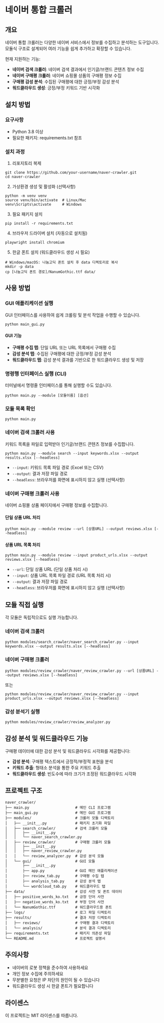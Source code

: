 # 네이버 통합 크롤러

## 개요
네이버 통합 크롤러는 다양한 네이버 서비스에서 정보를 수집하고 분석하는 도구입니다. 모듈식 구조로 설계되어 여러 기능을 쉽게 추가하고 확장할 수 있습니다.

현재 지원하는 기능:
- **네이버 검색 크롤러**: 네이버 검색 결과에서 인기글/브랜드 콘텐츠 정보 수집
- **네이버 구매평 크롤러**: 네이버 쇼핑몰 상품의 구매평 정보 수집
- **구매평 감성 분석**: 수집된 구매평에 대한 긍정/부정 감성 분석
- **워드클라우드 생성**: 긍정/부정 키워드 기반 시각화

## 설치 방법

### 요구사항
- Python 3.8 이상
- 필요한 패키지: requirements.txt 참조

### 설치 과정
1. 리포지토리 복제
```
git clone https://github.com/your-username/naver-crawler.git
cd naver-crawler
```

2. 가상환경 생성 및 활성화 (선택사항)
```
python -m venv venv
source venv/bin/activate  # Linux/Mac
venv\Scripts\activate     # Windows
```

3. 필요 패키지 설치
```
pip install -r requirements.txt
```

4. 브라우저 드라이버 설치 (자동으로 설치됨)
```
playwright install chromium
```

5. 한글 폰트 설치 (워드클라우드 생성 시 필요)
```
# Windows/macOS: 나눔고딕 폰트 설치 후 data 디렉토리로 복사
mkdir -p data
cp [나눔고딕 폰트 경로]/NanumGothic.ttf data/
```

## 사용 방법

### GUI 애플리케이션 실행
GUI 인터페이스를 사용하여 쉽게 크롤링 및 분석 작업을 수행할 수 있습니다.

```
python main_gui.py
```

#### GUI 기능
- **구매평 수집 탭**: 단일 URL 또는 URL 목록에서 구매평 수집
- **감성 분석 탭**: 수집된 구매평에 대한 긍정/부정 감성 분석
- **워드클라우드 탭**: 감성 분석 결과를 기반으로 한 워드클라우드 생성 및 저장

### 명령행 인터페이스 실행 (CLI)
터미널에서 명령줄 인터페이스를 통해 실행할 수도 있습니다.

```
python main.py --module [모듈이름] [옵션]
```

### 모듈 목록 확인
```
python main.py
```

### 네이버 검색 크롤러 사용
키워드 목록을 파일로 입력받아 인기글/브랜드 콘텐츠 정보를 수집합니다.

```
python main.py --module search --input keywords.xlsx --output results.xlsx [--headless]
```

- `--input`: 키워드 목록 파일 경로 (Excel 또는 CSV)
- `--output`: 결과 저장 파일 경로
- `--headless`: 브라우저를 화면에 표시하지 않고 실행 (선택사항)

### 네이버 구매평 크롤러 사용
네이버 쇼핑몰 상품 페이지에서 구매평 정보를 수집합니다.

#### 단일 상품 URL 처리
```
python main.py --module review --url [상품URL] --output reviews.xlsx [--headless]
```

#### 상품 URL 목록 처리
```
python main.py --module review --input product_urls.xlsx --output reviews.xlsx [--headless]
```

- `--url`: 단일 상품 URL (단일 상품 처리 시)
- `--input`: 상품 URL 목록 파일 경로 (URL 목록 처리 시)
- `--output`: 결과 저장 파일 경로
- `--headless`: 브라우저를 화면에 표시하지 않고 실행 (선택사항)

## 모듈 직접 실행
각 모듈은 독립적으로도 실행 가능합니다.

### 네이버 검색 크롤러
```
python modules/search_crawler/naver_search_crawler.py --input keywords.xlsx --output results.xlsx [--headless]
```

### 네이버 구매평 크롤러
```
python modules/review_crawler/naver_review_crawler.py --url [상품URL] --output reviews.xlsx [--headless]
```
또는
```
python modules/review_crawler/naver_review_crawler.py --input product_urls.xlsx --output reviews.xlsx [--headless]
```

### 감성 분석기 실행
```
python modules/review_crawler/review_analyzer.py
```

## 감성 분석 및 워드클라우드 기능
구매평 데이터에 대한 감성 분석 및 워드클라우드 시각화를 제공합니다:

- **감성 분석**: 구매평 텍스트에서 긍정적/부정적 표현을 분석
- **키워드 추출**: 형태소 분석을 통한 주요 키워드 추출
- **워드클라우드 생성**: 빈도수에 따라 크기가 조정된 워드클라우드 시각화

## 프로젝트 구조
```
naver_crawler/
├── main.py                     # 메인 CLI 프로그램
├── main_gui.py                 # 메인 GUI 프로그램
├── modules/                    # 크롤러 모듈 디렉토리
│   ├── __init__.py             # 패키지 초기화 파일
│   ├── search_crawler/         # 검색 크롤러 모듈
│   │   ├── __init__.py
│   │   └── naver_search_crawler.py
│   ├── review_crawler/         # 구매평 크롤러 모듈
│   │   ├── __init__.py
│   │   ├── naver_review_crawler.py
│   │   └── review_analyzer.py  # 감성 분석 모듈
│   └── gui/                    # GUI 모듈
│       ├── __init__.py
│       ├── app.py              # GUI 메인 애플리케이션
│       ├── review_tab.py       # 구매평 수집 탭
│       ├── analysis_tab.py     # 감성 분석 탭
│       └── wordcloud_tab.py    # 워드클라우드 탭
├── data/                       # 감성 사전 및 폰트 데이터
│   ├── positive_words_ko.txt   # 긍정 단어 사전
│   ├── negative_words_ko.txt   # 부정 단어 사전
│   └── NanumGothic.ttf         # 워드클라우드용 폰트
├── logs/                       # 로그 파일 디렉토리
├── results/                    # 결과 저장 디렉토리
│   ├── reviews/                # 구매평 결과 디렉토리
│   └── analysis/               # 분석 결과 디렉토리
├── requirements.txt            # 패키지 의존성 파일
└── README.md                   # 프로젝트 설명서
```

## 주의사항
- 네이버의 로봇 정책을 준수하여 사용하세요
- 개인 정보 수집에 주의하세요
- 무분별한 요청은 IP 차단의 원인이 될 수 있습니다
- 워드클라우드 생성 시 한글 폰트가 필요합니다

## 라이센스
이 프로젝트는 MIT 라이센스를 따릅니다. 